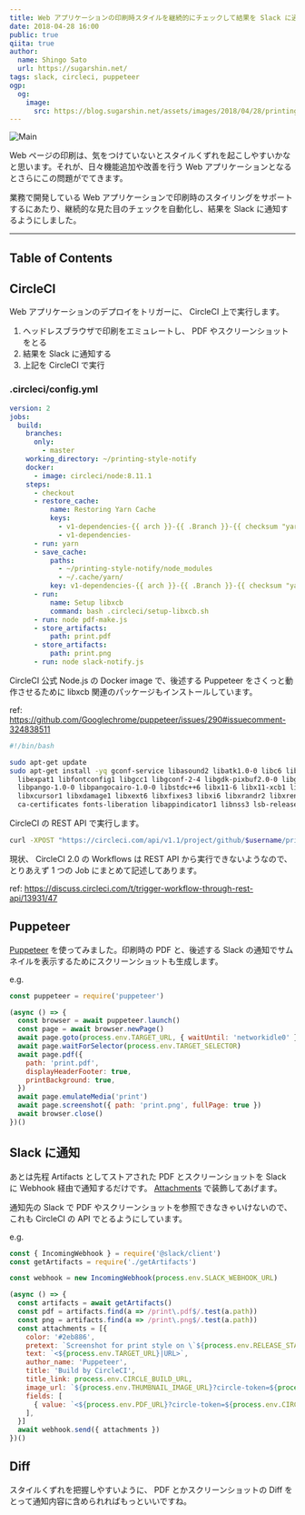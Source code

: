 ```yaml
---
title: Web アプリケーションの印刷時スタイルを継続的にチェックして結果を Slack に通知する
date: 2018-04-28 16:00
public: true
qiita: true
author:
  name: Shingo Sato
  url: https://sugarshin.net/
tags: slack, circleci, puppeteer
ogp:
  og:
    image:
      src: https://blog.sugarshin.net/assets/images/2018/04/28/printing-style-notify-slack/main.png
---
```


![Main](/assets/images/2018/04/28/printing-style-notify-slack/main.png)

Web ページの印刷は、気をつけていないとスタイルくずれを起こしやすいかなと思います。それが、日々機能追加や改善を行う Web アプリケーションとなるとさらにこの問題がでてきます。

業務で開発している Web アプリケーションで印刷時のスタイリングをサポートするにあたり、継続的な見た目のチェックを自動化し、結果を Slack に通知するようにしました。

***

## Table of Contents

## CircleCI

Web アプリケーションのデプロイをトリガーに、 CircleCI 上で実行します。

1. ヘッドレスブラウザで印刷をエミュレートし、 PDF やスクリーンショットをとる
2. 結果を Slack に通知する
3. 上記を CircleCI で実行

### .circleci/config.yml

```yaml
version: 2
jobs:
  build:
    branches:
      only:
        - master
    working_directory: ~/printing-style-notify
    docker:
      - image: circleci/node:8.11.1
    steps:
      - checkout
      - restore_cache:
          name: Restoring Yarn Cache
          keys:
            - v1-dependencies-{{ arch }}-{{ .Branch }}-{{ checksum "yarn.lock" }}
            - v1-dependencies-
      - run: yarn
      - save_cache:
          paths:
            - ~/printing-style-notify/node_modules
            - ~/.cache/yarn/
          key: v1-dependencies-{{ arch }}-{{ .Branch }}-{{ checksum "yarn.lock" }}
      - run:
          name: Setup libxcb
          command: bash .circleci/setup-libxcb.sh
      - run: node pdf-make.js
      - store_artifacts:
          path: print.pdf
      - store_artifacts:
          path: print.png
      - run: node slack-notify.js
```

CircleCI 公式 Node.js の Docker image で、後述する Puppeteer をさくっと動作させるために libxcb 関連のパッケージもインストールしています。

ref: https://github.com/Googlechrome/puppeteer/issues/290#issuecomment-324838511

```bash
#!/bin/bash

sudo apt-get update
sudo apt-get install -yq gconf-service libasound2 libatk1.0-0 libc6 libcairo2 libcups2 libdbus-1-3 \
  libexpat1 libfontconfig1 libgcc1 libgconf-2-4 libgdk-pixbuf2.0-0 libglib2.0-0 libgtk-3-0 libnspr4 \
  libpango-1.0-0 libpangocairo-1.0-0 libstdc++6 libx11-6 libx11-xcb1 libxcb1 libxcomposite1 \
  libxcursor1 libxdamage1 libxext6 libxfixes3 libxi6 libxrandr2 libxrender1 libxss1 libxtst6 \
  ca-certificates fonts-liberation libappindicator1 libnss3 lsb-release xdg-utils wget
```

CircleCI の REST API で実行します。

```bash
curl -XPOST "https://circleci.com/api/v1.1/project/github/$username/printing-style-notify?circle-token=$CIRCLE_TOKEN"
```

現状、 CircleCI 2.0 の Workflows は REST API から実行できないようなので、とりあえず 1 つの Job にまとめて記述してあります。

ref: https://discuss.circleci.com/t/trigger-workflow-through-rest-api/13931/47

## Puppeteer

[Puppeteer](https://github.com/GoogleChrome/puppeteer) を使ってみました。印刷時の PDF と、後述する Slack の通知でサムネイルを表示するためにスクリーンショットも生成します。

e.g.

```js
const puppeteer = require('puppeteer')

(async () => {
  const browser = await puppeteer.launch()
  const page = await browser.newPage()
  await page.goto(process.env.TARGET_URL, { waitUntil: 'networkidle0' })
  await page.waitForSelector(process.env.TARGET_SELECTOR)
  await page.pdf({
    path: 'print.pdf',
    displayHeaderFooter: true,
    printBackground: true,
  })
  await page.emulateMedia('print')
  await page.screenshot({ path: 'print.png', fullPage: true })
  await browser.close()
})()
```

## Slack に通知

あとは先程 Artifacts としてストアされた PDF とスクリーンショットを Slack に Webhook 経由で通知するだけです。 [Attachments](https://api.slack.com/docs/message-attachments) で装飾してあげます。

通知先の Slack で PDF やスクリーンショットを参照できなきゃいけないので、これも CircleCI の API でとるようにしています。

e.g.

```js
const { IncomingWebhook } = require('@slack/client')
const getArtifacts = require('./getArtifacts')

const webhook = new IncomingWebhook(process.env.SLACK_WEBHOOK_URL)

(async () => {
  const artifacts = await getArtifacts()
  const pdf = artifacts.find(a => /print\.pdf$/.test(a.path))
  const png = artifacts.find(a => /print\.png$/.test(a.path))
  const attachments = [{
    color: '#2eb886',
    pretext: `Screenshot for print style on \`${process.env.RELEASE_STAGE}\``,
    text: `<${process.env.TARGET_URL}|URL>`,
    author_name: 'Puppeteer',
    title: 'Build by CircleCI',
    title_link: process.env.CIRCLE_BUILD_URL,
    image_url: `${process.env.THUMBNAIL_IMAGE_URL}?circle-token=${process.env.CIRCLE_TOKEN}`,
    fields: [
      { value: `<${process.env.PDF_URL}?circle-token=${process.env.CIRCLE_TOKEN}|Download PDF>` },
    ],
  }]
  await webhook.send({ attachments })
})()
```

## Diff

スタイルくずれを把握しやすいように、 PDF とかスクリーンショットの Diff をとって通知内容に含められればもっといいですね。
